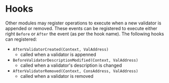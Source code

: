 <!--
order: 4
-->

# Hooks

Other modules may register operations to execute when a new validator is appended or removed.  These events can be registered to execute either
right `Before` or `After` the event (as per the hook name). The
following hooks can registered: 

 - `AfterValidatorCreated(Context, ValAddress)`
   - called when a validator is appenned
 - `BeforeValidatorDescriptionModified(Context, ValAddress)`
   - called when a validator's description is changed
 - `AfterValidatorRemoved(Context, ConsAddress, ValAddress)`
   - called when a validator is removed